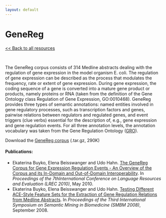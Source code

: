 ```yaml
---
layout: default
---
```


# GeneReg

[<< Back to all resources](index.html)

<br>

The GeneReg corpus consists of 314 Medline abstracts dealing with the regulation of gene expression in the model organism E. coli. The regulation of gene expression can be described as the process that modulates the frequency, rate or extent of gene expression. During gene expression, the coding sequence of a gene is converted into a mature gene product or products, namely proteins or RNA (taken from the definition of the Gene Ontology class Regulation of Gene Expression, GO:0010468). GeneReg provides three types of semantic annotations: named entities involved in gene regulatory processes, such as transcription factors and genes, pairwise relations between regulators and regulated genes, and event triggers (clue verbs) essential for the description of, e.g., gene expression and gene regulation events. For all three annotation levels, the annotation vocabulary was taken from the Gene Regulation Ontology ([GRO](http://www.obofoundry.org/cgi-bin/detail.cgi?id=gene_regulation)).

Download the [GeneReg corpus](/downloads/resources/GeneReg_tar.gz) (.tar.gz, 290K)

#### Publications:
* Ekaterina Buyko, Elena Beisswanger and Udo Hahn. <u>The GeneReg Corpus for Gene Expression Regulation Events - An Overview of the Corpus and its In-Domain and Out-of-Domain Interoperability</u>. In *Proceedings of the 7thInternational Conference on Language Resources and Evaluation (LREC 2010)*, May 2010.
* Ekaterina Buyko, Elena Beisswanger and Udo Hahn. <u>Testing Different ACE-Style Feature Sets for the Extraction of Gene Regulation Relations from Medline Abstracts</u>. In *Proceedings of the Third International Symposium on Semantic Mining in Biomedicine (SMBM 2008)*, September 2008.
